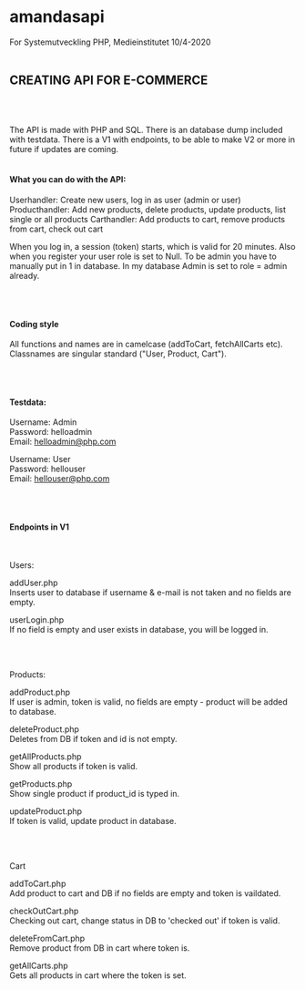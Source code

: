 # amandasapi

For Systemutveckling PHP, Medieinstitutet 10/4-2020
<br><br>

<h2>CREATING API FOR E-COMMERCE</h2>
<br><br>

The API is made with PHP and SQL. There is an database dump included with testdata. There is a V1 with endpoints, to be able to make 
V2 or more in future if updates are coming.
<br><br>

<h4>What you can do with the API:</h4>

Userhandler: Create new users, log in as user (admin or user)
Producthandler: Add new products, delete products, update products, list single or all products
Carthandler: Add products to cart, remove products from cart, check out cart


When you log in, a session (token) starts, which is valid for 20 minutes. Also when you register your user role is set to Null. To be admin you have to manually put in 1 in database. In my database Admin is set to role = admin already.


<br><br>

<h4>Coding style</h4>

All functions and names are in camelcase (addToCart, fetchAllCarts etc). Classnames are singular standard ("User, Product, Cart").

<br><br>


<h4>Testdata:</h4>

Username: Admin<br>
Password: helloadmin<br>
Email: helloadmin@php.com<br>

Username: User<br>
Password: hellouser<br>
Email: hellouser@php.com

<br><br>



<H4>Endpoints in V1</h4>
<br>


Users:

addUser.php<br>
Inserts user to database if username & e-mail is not taken and no fields are empty.

userLogin.php<br>
If no field is empty and user exists in database, you will be logged in.

<br><br>

Products:

addProduct.php<br>
If user is admin, token is valid, no fields are empty - product will be added to database.

deleteProduct.php<br>
Deletes from DB if token and id is not empty.

getAllProducts.php<br>
Show all products if token is valid.

getProducts.php<br>
Show single product if product_id is typed in.

updateProduct.php<br>
If token is valid, update product in database.

<br><br>


Cart

addToCart.php<br>
Add product to cart and DB if no fields are empty and token is vaildated.

checkOutCart.php<br>
Checking out cart, change status in DB to 'checked out' if token is valid.

deleteFromCart.php<br>
Remove product from DB in cart where token is.

getAllCarts.php<br>
Gets all products in cart where the token is set.


